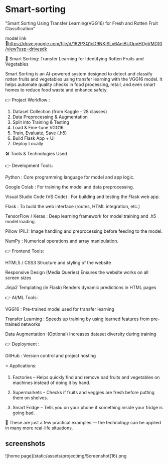 # Smart-sorting
"Smart Sorting Using Transfer Learning(VGG16) for Fresh and Rotten Fruit Classification"

model link 🔗https://drive.google.com/file/d/162P3Q1cD9NKiSLx6AeiBUOpqHDgVMDf0/view?usp=drivesdk

🧠 Smart Sorting: Transfer Learning for Identifying Rotten Fruits and Vegetables

Smart Sorting is an AI-powered system designed to detect and classify rotten fruits and vegetables using transfer learning with the VGG16 model. It helps automate quality checks in food processing, retail, and even smart homes to reduce food waste and enhance safety.

👉 Project Workflow :
1. Dataset Collection (from Kaggle - 28 classes)
2. Data Preprocessing & Augmentation
3. Split into Training & Testing
4. Load & Fine-tune VGG16
5. Train, Evaluate, Save (.h5)
6. Build Flask App + UI
7. Deploy Locally


  
🛠️ Tools & Technologies Used

👉 Development Tools:

Python : Core programming language for model and app logic.

Google Colab : For training the model and data preprocessing.

Visual Studio Code (VS Code) : For building and testing the Flask web app.

Flask	: To build the web interface (routes, HTML integration, etc.)

TensorFlow / Keras : Deep learning framework for model training and .h5 model loading.

Pillow (PIL): Image handling and preprocessing before feeding to the model.

NumPy	: Numerical operations and array manipulation.

👉 Frontend Tools:

HTML5 / CSS3	Structure and styling of the website

Responsive Design (Media Queries)	Ensures the website works on all screen sizes

Jinja2 Templating (in Flask)	Renders dynamic predictions in HTML pages

👉 AI/ML Tools:

VGG16	: Pre-trained model used for transfer learning

Transfer Learning	: Speeds up training by using learned features from pre-trained networks

Data Augmentation :(Optional)	Increases dataset diversity during training


👉 Deployment :

 GitHub	: Version control and project hosting

⭐ Applications:

1. Factories – Helps quickly find and remove bad fruits and vegetables on machines instead of doing it by hand.


2. Supermarkets – Checks if fruits and veggies are fresh before putting them on shelves.


3. Smart Fridge – Tells you on your phone if something inside your fridge is going bad.

📝 These are just a few practical examples — the technology can be applied in many more real-life situations.


## screenshots
![home page](static/assets/projectimg/Screenshot(16).png
